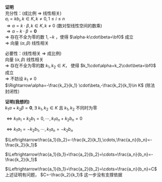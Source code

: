 **证明**  
充分性：(成比例 $\Rightarrow$ 线性相关)  
$a_i=kb_i,k\in K,k\neq0,1\le i\le n$  
$\Rightarrow\alpha=k\cdot\beta,k\in K,k\neq0$  (数对型线性空间的数乘)  
$\Rightarrow\alpha-k\cdot\beta=\mathbf0$  
$\Rightarrow$ 存在不全为零的数 $1,-k$ ，使得 $\alpha-k\cdot\beta=\bf0$ 成立  
$\Rightarrow$ 向量 $(\alpha,\beta)$ 线性相关  
  
必要性：(线性相关 $\Rightarrow$ 成比例)  
向量 $(\alpha,\beta)$ 线性相关  
$\Rightarrow$ 存在不全为零的数 $k_1,k_2\in K，$ 使得 $k_1\cdot\alpha+k_2\cdot\beta=\bf0$ 成立  
$\Rightarrow$ 不妨设 $k_1\neq0$  
$\Rightarrow\alpha=-\frac{k_2}{k_1}  
\cdot\beta,-\frac{k_2}{k_1}\in K$ (除法封闭性)  
  
**证明(我想的)**  
$k_1\alpha+k_2\beta=\mathbf0,\exists\ k_1,k_2\in K$ 且 $k_1,k_2$ 不同时为零  
  
$\Leftrightarrow k_1a_1+k_2b_1=0,\cdots,k_1a_n+k_2b_n=0$  
  
$\Leftrightarrow k_1a_1=-k_2b_1,\cdots,k_1a_n=-k_2b_n$  
  
$\Leftrightarrow\frac{a_1}{b_2}=-\frac{k_2}{k_1},\cdots,\frac{a_n}{b_n}=-\frac{k_2}{k_1}$  
  
$\Leftrightarrow\frac{a_1}{b_1}=\frac{a_2}{b_2}=\cdots=\frac{a_n}{b_n}=-\frac{k_2}{k_1}$  
  
$\Leftrightarrow\frac{a_1}{b_1}=\frac{a_2}{b_2}=\cdots=\frac{a_n}{b_n}=C$  
上述证明有问题， $C=-\frac{k_2}{k_1}$ 这一步没有支撑依据  
